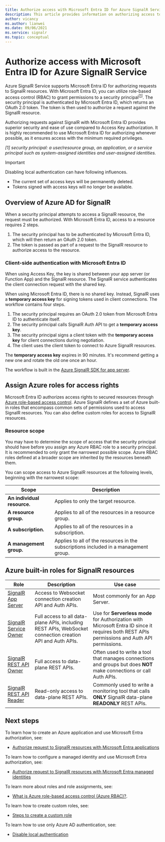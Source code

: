 ```yaml
---
title: Authorize access with Microsoft Entra ID for Azure SignalR Service
description: This article provides information on authorizing access to Azure SignalR Service resources using Microsoft Entra ID.
author: vicancy
ms.author: lianwei
ms.date: 09/06/2021
ms.service: signalr
ms.topic: conceptual
---
```


# Authorize access with Microsoft Entra ID for Azure SignalR Service

Azure SignalR Service supports Microsoft Entra ID for authorizing requests to SignalR resources. With Microsoft Entra ID, you can utilize role-based access control (RBAC) to grant permissions to a security principal<sup>[<a href="#security-principal">1</a>]</sup>. The security principal is authenticated by Microsoft Entra ID, which returns an OAuth 2.0 token. The token is then used to authorize a request against the SignalR resource.

Authorizing requests against SignalR with Microsoft Entra ID provides superior security and ease of use compared to Access Key authorization. It is highly recommended to use Microsoft Entra ID for authorizing whenever possible, as it ensures access with the minimum required privileges.

<a id="security-principal"></a>
_[1] security principal: a user/resource group, an application, or a service principal such as system-assigned identities and user-assigned identities._

> [!IMPORTANT]
> Disabling local authentication can have following influences.
>
> - The current set of access keys will be permanently deleted.
> - Tokens signed with access keys will no longer be available.

## Overview of Azure AD for SignalR

When a security principal attempts to access a SignalR resource, the request must be authorized. With Microsoft Entra ID, access to a resource requires 2 steps.

1. The security principal has to be authenticated by Microsoft Entra ID, which will then return an OAuth 2.0 token.
1. The token is passed as part of a request to the SignalR resource to authorize access to the resource.

### Client-side authentication with Microsoft Entra ID

When using Access Key, the key is shared between your app server (or Function App) and the SignalR resource. The SignalR service authenticates the client connection request with the shared key.

When using Microsoft Entra ID, there is no shared key. Instead, SignalR uses a **temporary access key** for signing tokens used in client connections. The workflow contains four steps.

1. The security principal requires an OAuth 2.0 token from Microsoft Entra ID to authenticate itself.
2. The security principal calls SignalR Auth API to get a **temporary access key**.
3. The security principal signs a client token with the **temporary access key** for client connections during negotiation.
4. The client uses the client token to connect to Azure SignalR resources.

The **temporary access key** expires in 90 minutes. It's recommend getting a new one and rotate the old one once an hour.

The workflow is built in the [Azure SignalR SDK for app server](https://github.com/Azure/azure-signalr).

## Assign Azure roles for access rights

Microsoft Entra ID authorizes access rights to secured resources through [Azure role-based access control](../role-based-access-control/overview.md). Azure SignalR defines a set of Azure built-in roles that encompass common sets of permissions used to access SignalR resources. You can also define custom roles for access to SignalR resources.

### Resource scope

You may have to determine the scope of access that the security principal should have before you assign any Azure RBAC role to a security principal. It is recommended to only grant the narrowest possible scope. Azure RBAC roles defined at a broader scope are inherited by the resources beneath them.

You can scope access to Azure SignalR resources at the following levels, beginning with the narrowest scope:

| Scope                       | Description                                                                          |
| --------------------------- | ------------------------------------------------------------------------------------ |
| **An individual resource.** | Applies to only the target resource.                                                 |
| **A resource group.**       | Applies to all of the resources in a resource group.                                 |
| **A subscription.**         | Applies to all of the resources in a subscription.                                   |
| **A management group.**     | Applies to all of the resources in the subscriptions included in a management group. |

## Azure built-in roles for SignalR resources

| Role                                                                                              | Description                                                                                               | Use case                                                                                                                                     |
| ------------------------------------------------------------------------------------------------- | --------------------------------------------------------------------------------------------------------- | -------------------------------------------------------------------------------------------------------------------------------------------- |
| [SignalR App Server](../role-based-access-control/built-in-roles.md#signalr-app-server)           | Access to Websocket connection creation API and Auth APIs.                                                | Most commonly for an App Server.                                                                                                             |
| [SignalR Service Owner](../role-based-access-control/built-in-roles.md#signalr-service-owner)     | Full access to all data-plane APIs, including REST APIs, WebSocket connection creation API and Auth APIs. | Use for **Serverless mode** for Authorization with Microsoft Entra ID since it requires both REST APIs permissions and Auth API permissions. |
| [SignalR REST API Owner](../role-based-access-control/built-in-roles.md#signalr-rest-api-owner)   | Full access to data-plane REST APIs.                                                                      | Often used to write a tool that manages connections and groups but does **NOT** make connections or call Auth APIs.                          |
| [SignalR REST API Reader](../role-based-access-control/built-in-roles.md#signalr-rest-api-reader) | Read-only access to data-plane REST APIs.                                                                 | Commonly used to write a monitoring tool that calls **ONLY** SignalR data-plane **READONLY** REST APIs.                                      |

## Next steps

To learn how to create an Azure application and use Microsoft Entra authorization, see:

- [Authorize request to SignalR resources with Microsoft Entra applications](signalr-howto-authorize-application.md)

To learn how to configure a managed identity and use Microsoft Entra authorization, see:

- [Authorize request to SignalR resources with Microsoft Entra managed identities](signalr-howto-authorize-managed-identity.md)

To learn more about roles and role assignments, see:

- [What is Azure role-based access control (Azure RBAC)?](../role-based-access-control/overview.md).

To learn how to create custom roles, see:

- [Steps to create a custom role](../role-based-access-control/custom-roles.md#steps-to-create-a-custom-role)

To learn how to use only Azure AD authentication, see:

- [Disable local authentication](./howto-disable-local-auth.md)
